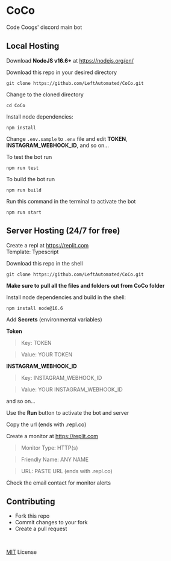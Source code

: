 # CoCo
Code Coogs' discord main bot

## **Local Hosting**

Download **NodeJS v16.6+** at https://nodejs.org/en/

Download this repo in your desired directory
```
git clone https://github.com/LeftAutomated/CoCo.git
```

Change to the cloned directory
```
cd CoCo
```

Install node dependencies:

```
npm install
```

Change `.env.sample` to `.env` file and edit **TOKEN**, **INSTAGRAM_WEBHOOK_ID**, and so on...

To test the bot run
```
npm run test
```

To build the bot run

```
npm run build
```

Run this command in the terminal to activate the bot

```
npm run start
```

## **Server Hosting** (24/7 for free)

Create a repl at https://replit.com
<br />
Template: Typescript

Download this repo in the shell
```
git clone https://github.com/LeftAutomated/CoCo.git
```

**Make sure to pull all the files and folders out from CoCo folder**

Install node dependencies and build in the shell:
```
npm install node@16.6
```
Add **Secrets** (environmental variables)
<br />

**Token**

> Key: TOKEN 

> Value: YOUR TOKEN

**INSTAGRAM_WEBHOOK_ID**

> Key: INSTAGRAM_WEBHOOK_ID

> Value: YOUR INSTAGRAM_WEBHOOK_ID

and so on...

Use the **Run** button to activate the bot and server

Copy the url (ends with .repl.co)

Create a monitor at https://replit.com

> Monitor Type: HTTP(s)

> Friendly Name: ANY NAME

> URL: PASTE URL (ends with .repl.co)

Check the email contact for monitor alerts

## Contributing

- Fork this repo
- Commit changes to your fork
- Create a pull request

<br />

[MIT](https://choosealicense.com/licenses/mit/) License